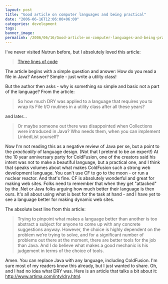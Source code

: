 ```yaml
---
layout: post
title: "Good article on computer languages and being practical"
date: "2006-06-16T12:06:00+06:00"
categories: development 
tags: 
banner_image: 
permalink: /2006/06/16/Good-article-on-computer-languages-and-being-practical
---
```


I've never visited Nutrun before, but I absolutely loved this article: 

<blockquote>
<a href="http://nutrun.com/weblog/three-lines-of-code/">Three lines of code</a>
</blockquote>

The article begins with a simple question and answer: How do you read a file in Java? Answer? Simple - just write a utility class!

But the author then asks - why is something so simple and basic not a part of the language? From the article:

<blockquote>
So how much DRY was applied to a language that requires you to wrap its File I/O routines in a utility class after all these years?
</blockquote>

and later...

<blockquote>
Or maybe someone out there was disappointed when Collections were introduced in Java? Who needs them, when you can implement LinkedList yourself?
</blockquote>

Now I'm not reading this as a negative review of Java per se, but a point to the <i>practicality</i> of language design. (Not that I pretend to be an expert!) At the 10 year anniversary party for ColdFusion, one of the creators said his intent was not to make a beautiful language, but a practical one, and I think that speaks volumes about what makes ColdFusion such a strong web development language. You can't use CF to go to the moon - or run a nuclear reactor. And that's fine. CF is absolutely wonderful and great for making web sites. Folks need to remember that when they get "attacked" by the .Net or Java folks arguing how much better their language is then ours. It's all about using what is best for the task at hand - and I have yet to see a language better for making dynamic web sites. 

The absolute best line from this article:

<blockquote>
Trying to pinpoint what makes a language better than another is too abstract a subject for anyone to come up with any concrete suggestions anyway. However, the choice is highly dependent on the problem we’re trying to solve, and for a significant number of problems out there at the moment, there are better tools for the job than Java. And I do believe what makes a good mechanic is his judgement in terms of the choice of tools.
</blockquote>

Amen. You can replace Java with any language, including ColdFusion. I'm sure most of my readers know this already, but I just wanted to share. Oh, and I had no idea what DRY was. Here is an article that talks a bit about it: <a href="http://www.artima.com/intv/dry.html">http://www.artima.com/intv/dry.html</a>.